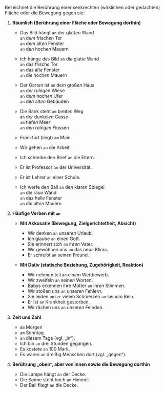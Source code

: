 Bezeichnet die Berührung einer senkrechten (wirklichen oder gedachten) Fläche oder die Bewegung gegen sie:

1) **Räumlich (Berührung einer Fläche oder Bewegung dorthin)**  
	- Das Bild hängt `an` de*r* glatt*en* Wand  
                  `an` de*m* frisch*en* Tor  
                  `an` de*m* alt*en* Fenster  
                  `an` de*n* hoch*en* Mauern  

	-  Ich hänge das Bild `an` di*e* glatt*e* Wand  
                     `an` da*s* frisch*e* Tor  
                     `an` da*s* alt*e* Fenster  
                     `an` di*e* hoch*en* Mauern  

	-  Der Garten ist `an` de*m* groß*en* Haus  
                  `an` de*r* ruhig*en* Wiese  
                  `an` de*m* hoch*en* Ufer  
                  `an` de*n* alt*en* Gebäuden  

	- Die Bank steht `am` breit*en* Weg  
                  `an` de*r* dunkel*en* Gasse  
                  `am` tief*en* Meer  
                  `an` de*n* ruhig*en* Flüssen  

	- Frankfurt (liegt) `am` Main.  
	
	- Wir gehen `an` die Arbeit.  
	- Ich schreibe den Brief `an` die Eltern.  

	- Er ist Professor `an` der Universität.  
	- Er ist Lehrer `an` einer Schule.  

	-   Ich werfe den Ball `an` de*n* klar*en* Spiegel  
                     `an` di*e* rau*e* Wand  
                     `an` da*s* hell*e* Fenster  
                     `an` di*e* alt*en* Mauern  

2) **Häufige Verben mit `an`**  

	- **Mit Akkusativ (Bewegung, Zielgerichtetheit, Absicht)**  
		- Wir denken `an` unser*en* Urlaub.  
		- Ich glaube `an` ein*en* Gott.  
		- Sie erinnert sich `an` ihr*en* Vater.  
		- Wir gewöhnen uns `an` das neu*e* Klima.  
		- Er schreibt `an` sein*en* Freund.  

	- **Mit Dativ (statische Beziehung, Zugehörigkeit, Reaktion)**  
		- Wir nehmen teil `an` ein*em* Wettbewerb.  
		- Wir zweifeln `an` sein*en* Wort*en*.  
		- Babys erkennen ihre Mütter `an` ihr*en* Stimm*en*.  
		- Wir stoßen uns `an` unsere*n* Fehler*n*.  
		- Sie leiden `unter` vielen Schmerzen `an` sein*em* Bein.  
		- Er ist `an` Krankheit gestorben.  
		- Wir rächen uns `an` unser*en* Feinden.  

3) **Zeit und Zahl**  
	- `Am` Morgen  
	- `am` Sonntag  
	- `an` diesem Tage (vgl. „in“).  
	- Ich bin `an` drei Stunden gegangen.  
	- Es kostete `an` 100 Mark.  
	- Es waren `an` dreißig Menschen dort (vgl. „gegen“).  

4) **Berührung „oben“, aber von innen sowie die Bewegung dorthin**  
	- Die Lampe hängt `an` der Decke.  
	- Die Sonne steht hoch `am` Himmel.  
	- Der Ball fliegt `an` die Decke.  